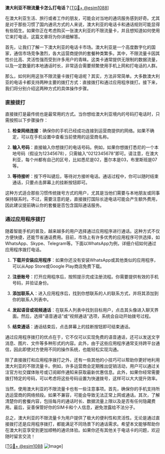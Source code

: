 **澳大利亚不限流量卡怎么打电话？**[[TG💪+ @esim1088](https://t.me/s/esim1088)]

在澳大利亚生活、旅行或者工作的朋友，可能会对当地的通讯服务感到好奇。尤其是对于那些习惯了国内通讯方式的人来说，澳大利亚的电话卡和通话规则可能显得有些陌生。如果你正在考虑购买一张澳大利亚的不限流量卡，并且想知道如何使用它来打电话，这篇文章将为你详细解答。

首先，让我们了解一下澳大利亚的电话卡市场。澳大利亚是一个高度数字化的国家，通信市场竞争激烈，各大运营商提供的套餐种类繁多。其中，不限流量卡因其性价比高、灵活性强而受到许多用户的青睐。这类卡通常提供无限制的数据流量，以及一定数量的本地通话时长，非常适合需要频繁使用手机上网和打电话的人群。

那么，如何利用这张不限流量卡拨打电话呢？其实，方法非常简单。大多数澳大利亚的电话卡都支持两种主要的拨打方式：直接拨打和通过应用程序拨打。接下来，我们将分别介绍这两种方式的具体操作步骤。

### 直接拨打

直接拨打是最传统也是最常用的方式。当你想给澳大利亚境内的号码打电话时，只需按照以下步骤操作：

1. **检查网络连接**：确保你的手机已经成功连接到运营商提供的网络。如果不确定，可以在手机设置中查看当前使用的运营商名称。
   
2. **输入号码**：直接输入你想拨打的电话号码。例如，如果你想拨打悉尼的一个本地号码（假设为12345678），只需输入“0212345678”即可。请注意，在澳大利亚，每个州都有自己的区号，比如悉尼是02，墨尔本是03，布里斯班是07等。

3. **等待接听**：按下呼叫键后，等待对方接听电话。通话过程中，你可以随时结束通话，只要点击屏幕上的挂断按钮即可。

这种方式适合那些习惯传统拨号方式的用户，尤其是当他们需要与本地朋友或同事保持联系时。不过，需要注意的是，直接拨打国际长途电话可能会产生额外费用，因此建议提前确认你的套餐是否包含国际通话服务。

### 通过应用程序拨打

随着智能手机的普及，越来越多的用户选择通过应用程序进行通话。这种方式不仅方便快捷，还能节省通话费用。目前，市场上有许多优秀的应用程序可供选择，如WhatsApp、Skype、Telegram等。下面以WhatsApp为例，详细介绍如何通过应用程序拨打电话。

1. **下载并安装应用程序**：如果你还没有安装WhatsApp或其他类似的应用程序，可以从App Store或Google Play商店免费下载。

2. **注册账号**：打开应用程序后，按照提示完成注册流程。你需要提供有效的手机号码，并验证身份。

3. **添加联系人**：进入应用程序后，找到你想联系的人的联系方式，并将其添加到你的联系人列表中。

4. **发起语音或视频通话**：在联系人列表中找到目标用户，点击其头像进入聊天界面。然后，选择“语音通话”或“视频通话”选项，系统会自动开始拨号过程。

5. **结束通话**：通话结束后，点击屏幕上的挂断按钮即可结束通话。

通过应用程序拨打的优点在于，它不仅可以实现免费的语音通话，还可以发送文字消息、图片、文件等多种形式的内容。此外，由于这些应用程序通常支持跨平台通信，因此即使对方使用不同的操作系统，也能轻松实现沟通。

除了直接拨打和应用程序拨打之外，还有一些其他的小技巧可以帮助你更好地利用澳大利亚的不限流量卡。例如，许多运营商会定期推出促销活动，用户可以通过关注官方社交媒体账号或订阅邮件通知来获取最新优惠信息。此外，如果你经常需要拨打特定的号码，可以考虑将这些号码设置为快速拨号，这样可以大大提升效率。

当然，使用澳大利亚的不限流量卡也有一些注意事项。首先，确保你的手机支持所选运营商的网络频段。如果不兼容，可能会导致无法正常上网或通话。其次，了解清楚你的套餐内容，包括每月的通话时长、数据流量上限以及是否有任何隐藏费用。最后，妥善保管好你的SIM卡和个人信息，避免泄露给不法分子。

总之，澳大利亚的不限流量卡为用户提供了极大的便利性和灵活性。无论是通过直接拨打还是应用程序拨打，都能满足不同场景下的通话需求。希望本文能够帮助你在澳大利亚享受到更加顺畅的通讯体验。如果你还有其他关于电话卡的问题，欢迎随时留言交流！

[[TG💪+ @esim1088](https://t.me/s/esim1088) ![Image](https://i.postimg.cc/4NQfJmqS/Snipaste-2025-05-13-00-14-12.png)]